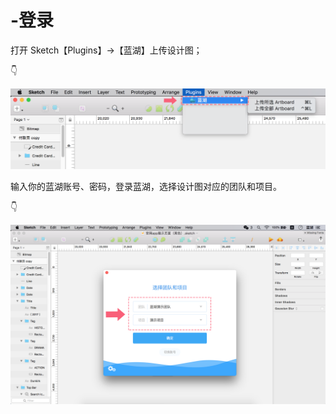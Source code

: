 # -登录

打开 Sketch【Plugins】→【蓝湖】上传设计图；

👇

![](../../../.gitbook/assets/2%20%289%29.png)

  
输入你的蓝湖账号、密码，登录蓝湖，选择设计图对应的团队和项目。

👇

![](../../../.gitbook/assets/3%20%281%29.png)

